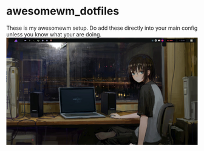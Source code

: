 # awesomewm_dotfiles
These is my awesomewm setup.
Do add these directly into your main config unless you know what your are doing.
![Screenshot 1](./ss1.png)

